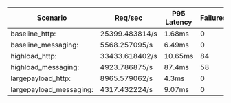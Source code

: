 | Scenario              | Req/sec | P95 Latency | Failures | Report File               |
|-----------------------|---------|-------------|----------|----------------------------|
| baseline_http:        | 25399.483814/s | 1.68ms      | 0        | benchmarkResults/baseline_http.log |
| baseline_messaging:   | 5568.257095/s | 6.49ms      | 0        | benchmarkResults/baseline_messaging.log |
| highload_http:        | 33433.618402/s | 10.65ms     | 84       | benchmarkResults/highload_http.log |
| highload_messaging:   | 4923.786875/s | 87.4ms      | 58       | benchmarkResults/highload_messaging.log |
| largepayload_http:    | 8965.579062/s | 4.3ms       | 0        | benchmarkResults/largepayload_http.log |
| largepayload_messaging: | 4317.432224/s | 9.07ms      | 0        | benchmarkResults/largepayload_messaging.log |
